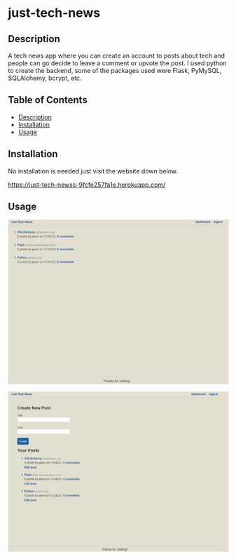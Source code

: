 # just-tech-news

## Description

A tech news app where you can create an account to posts about tech and people can go decide to leave a comment or upvote the post. I used python to create the backend, some of the packages used were Flask, PyMySQL, SQLAlchemy, bcrypt, etc. 

## Table of Contents

* [Description](#description)
* [Installation](#installation)
* [Usage](#usage)

## Installation

No installation is needed just visit the website down below.

https://just-tech-newss-9fcfe257fa1e.herokuapp.com/

## Usage

![](/images/home-page.png)

![](/images/dashboard-page.png)